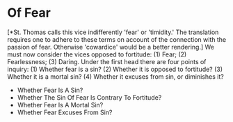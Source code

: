 # Of Fear

[*St. Thomas calls this vice indifferently 'fear' or   'timidity.' The translation requires one to adhere to these terms on account   of the connection with the passion of fear. Otherwise 'cowardice' would be a   better rendering.]  We must now consider the vices opposed to fortitude: (1) Fear; (2) Fearlessness; (3) Daring.  Under the first head there are four points of inquiry:
(1) Whether fear is a sin?
(2) Whether it is opposed to fortitude?
(3) Whether it is a mortal sin?
(4) Whether it excuses from sin, or diminishes it?

* Whether Fear Is A Sin?
* Whether The Sin Of Fear Is Contrary To Fortitude?
* Whether Fear Is A Mortal Sin?
* Whether Fear Excuses From Sin?